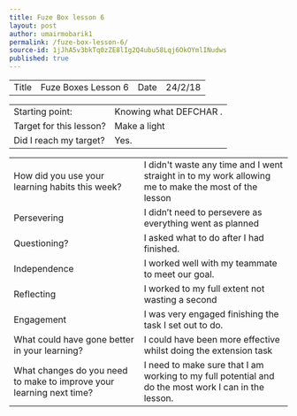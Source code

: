 ```yaml
---
title: Fuze Box lesson 6
layout: post
author: umairmobarik1
permalink: /fuze-box-lesson-6/
source-id: 1jJhA5v3bkTq0zZE8lIg2Q4ubu58Lqj6OkOYmlINudws
published: true
---
```

<table>
  <tr>
    <td>Title</td>
    <td>Fuze Boxes Lesson 6</td>
    <td>Date</td>
    <td>24/2/18</td>
  </tr>
</table>


<table>
  <tr>
    <td>Starting point:</td>
    <td>Knowing what DEFCHAR .</td>
  </tr>
  <tr>
    <td>Target for this lesson?</td>
    <td>Make a light </td>
  </tr>
  <tr>
    <td>Did I reach my target?</td>
    <td>Yes.</td>
  </tr>
</table>


<table>
  <tr>
    <td>How did you use your learning habits this week?</td>
    <td>I didn't waste any time and I went straight in to my work allowing me to make the most of the lesson
</td>
  </tr>
  <tr>
    <td>Persevering</td>
    <td>I didn’t need to persevere as everything went as planned</td>
  </tr>
  <tr>
    <td>Questioning?</td>
    <td>I asked what to do after I had finished.</td>
  </tr>
  <tr>
    <td>Independence</td>
    <td>I worked well with my teammate to meet our goal.</td>
  </tr>
  <tr>
    <td>Reflecting</td>
    <td>I worked to my full extent not wasting a second </td>
  </tr>
  <tr>
    <td>Engagement</td>
    <td>I was very engaged finishing the task I set out to do.</td>
  </tr>
  <tr>
    <td>What could have gone better in your learning?</td>
    <td>I could have been more effective whilst doing the extension task</td>
  </tr>
  <tr>
    <td>What changes do you need to make to improve your learning next time?</td>
    <td>I need to make sure that I am working to my full potential and do the most work I can in the lesson.</td>
  </tr>
</table>


